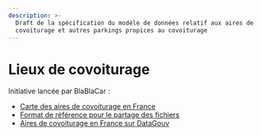 ```yaml
---
description: >-
  Draft de la spécification du modèle de données relatif aux aires de
  covoiturage et autres parkings propices au covoiturage
---
```


# Lieux de covoiturage

Initiative lancée par BlaBlaCar :

* [Carte des aires de covoiturage en France](https://blog.blablacar.fr/blablalife/blablafamily/evenements/carte-aires-covoiturage)
* [Format de référence pour le partage des fichiers](https://docs.google.com/spreadsheets/d/1gGhkStBP9XL0WuHxfx-sQzRFX26K_67j9HrJcX-p8eU/)
* [Aires de covoiturage en France sur DataGouv](https://www.data.gouv.fr/fr/datasets/aires-de-covoiturage-en-france/) 

